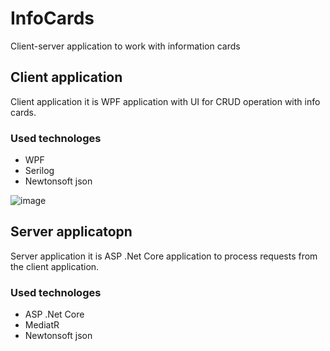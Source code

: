 # InfoCards
Client-server application to work with information cards

## Client application
Client application it is WPF application with UI for CRUD operation with info cards.

### Used technologes 
+ WPF
+ Serilog
+ Newtonsoft json

![image](https://user-images.githubusercontent.com/90131978/197211807-b688046c-cf90-42d1-a4d5-882d932c7346.png)

## Server applicatopn 
Server application it is ASP .Net Core application to process requests from the client application.

### Used technologes 
+ ASP .Net Core
+ MediatR 
+ Newtonsoft json
